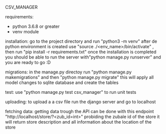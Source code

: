 CSV_MANAGER

requirements:
- python 3.6.8 or greater 
- venv module

installation:
go to the project directory and run "python3 -m venv" after de python environment is created use "source ./<env_name>/bin/activate" ,
then run "pip install -r requirements.txt" once the installation is completed you should be able to run the server with"python manage.py runserver"
and you are ready to go :D

migrations:
in the manage.py directoy run "python manage.py makemigrations" and then "python manage.py migrate" this will apply all model changes to 
sqlite database and create the tables

test:
use "python manage.py test csv_manager" to run unit tests

uploading:
to upload a a csv file run the django server and go to localhost

fetching data:
getting data trough the API can be done with this endpoint "http://localhost/store/?<zub_id=int>" probiding the zubale id of the store
it will return store description and all information about the location of the store
